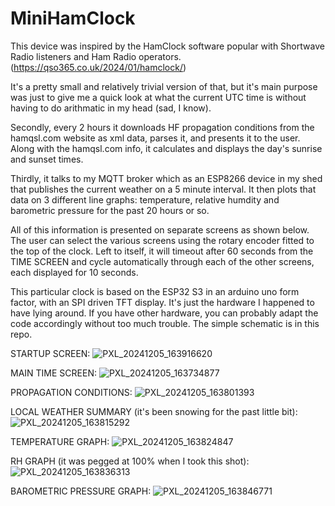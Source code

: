 # MiniHamClock

This device was inspired by the HamClock software popular with Shortwave Radio listeners and Ham Radio operators.  (https://qso365.co.uk/2024/01/hamclock/)

It's a pretty small and relatively trivial version of that, but it's main purpose was just to give me a quick look at what the current UTC time is without having to do arithmatic in my head (sad, I know).

Secondly, every 2 hours it downloads HF propagation conditions from the hamqsl.com website as xml data, parses it, and presents it to the user.  Along with the hamqsl.com info, it calculates and displays the day's sunrise and sunset times.

Thirdly, it talks to my MQTT broker which as an ESP8266 device in my shed that publishes the current weather on a 5 minute interval.  It then plots that data on 3 different line graphs: temperature, relative humdity and barometric pressure for the past 20 hours or so.

All of this information is presented on separate screens as shown below.  The user can select the various screens using the rotary encoder fitted to the top of the clock.  Left to itself, it will timeout after 60 seconds from the TIME SCREEN and cycle automatically through each of the other screens, each displayed for 10 seconds.

This particular clock is based on the ESP32 S3 in an arduino uno form factor, with an SPI driven TFT display.  It's just the hardware I happened to have lying around.  If you have other hardware, you can probably adapt the code accordingly without too much trouble.  The simple schematic is in this repo.

STARTUP SCREEN:
![PXL_20241205_163916620](https://github.com/user-attachments/assets/0983c437-5331-4b12-bc85-108717133926)

MAIN TIME SCREEN:
![PXL_20241205_163734877](https://github.com/user-attachments/assets/cdd95420-a9d9-4e9f-a81d-26e6c2d88b65)

PROPAGATION CONDITIONS:
![PXL_20241205_163801393](https://github.com/user-attachments/assets/a91157cd-9171-4eb2-9ab2-df38114c1765)

LOCAL WEATHER SUMMARY (it's been snowing for the past little bit):
![PXL_20241205_163815292](https://github.com/user-attachments/assets/af132da0-e66e-4044-8b22-d0b6b65fdbd8)

TEMPERATURE GRAPH:
![PXL_20241205_163824847](https://github.com/user-attachments/assets/19cead08-febb-4c69-8748-cc183c41bdcd)

RH GRAPH (it was pegged at 100% when I took this shot):
![PXL_20241205_163836313](https://github.com/user-attachments/assets/8527d066-0134-467a-859d-267d452329a5)

BAROMETRIC PRESSURE GRAPH:
![PXL_20241205_163846771](https://github.com/user-attachments/assets/8b4d81ce-5dbb-4fb3-a654-bf75484778b7)




